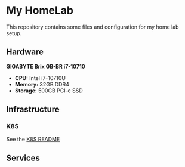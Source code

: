 # My HomeLab

This repository contains some files and configuration for my home lab setup.

## Hardware

**GIGABYTE Brix GB-BR i7-10710**
- **CPU:** Intel i7-10710U
- **Memory:** 32GB DDR4
- **Storage:** 500GB PCI-e SSD

## Infrastructure

### K8S
See the [K8S README](k8s/README.md)

## Services

